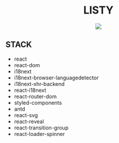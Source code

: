 <h1 align="center">LISTY</h1>

<p align="center">
    <img align="center" src="https://user-images.githubusercontent.com/53624093/207142027-631af3df-1c7e-4057-a092-4e14293d96ce.gif">
</p>

## STACK
* react
* react-dom
* i18next
* i18next-browser-languagedetector
* i18next-xhr-backend
* react-i18next
* react-router-dom
* styled-components
* antd
* react-svg
* react-reveal
* react-transition-group
* react-loader-spinner
